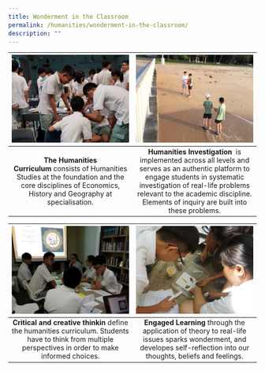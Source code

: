 ```yaml
---
title: Wonderment in the Classroom
permalink: /humanities/wonderment-in-the-classroom/
description: ""
---
```

<table>
	<thead>
		<tr>
			<th style="width: 49%; align: center">
					<img src="/images/Humanities/humanities10.jpg" style="max-height:100%; max-width:100%">
			</th>
			<th style="width: 49%; align: center">
					<img src="/images/Humanities/humanities11.jpg" style="max-height:100%; max-width:100%">
			</th>
		</tr>
	</thead>
	<tbody>
		<tr>
			<td style="text-align:center"> 
				<b>The Humanities Curriculum</b>&nbsp;consists of Humanities Studies at the foundation and the core disciplines of Economics, History and Geography at specialisation.
			</td>
			<td style="text-align:center">
				<b>Humanities Investigation</b>&nbsp;&nbsp;is implemented across all levels and serves as an authentic platform to engage students in systematic investigation of real-life problems relevant to the academic discipline. Elements of inquiry are built into these problems.
			</td>
		</tr>
	</tbody>
</table>

<table>
	<thead>
		<tr>
			<th style="width: 49%; align: center">
					<img src="/images/Humanities/humanities12.jpg" style="max-height:100%; max-width:100%">
			</th>
			<th style="width: 49%; align: center">
					<img src="/images/Humanities/humanities13.jpg" style="max-height:100%; max-width:100%">
			</th>
		</tr>
	</thead>
	<tbody>
		<tr>
			<td style="text-align:center"> 
				<b>Critical and creative thinkin</b>&nbsp;define the humanities curriculum. Students have to think from multiple perspectives in order to make informed choices.
			</td>
			<td style="text-align:center">
				<b>Engaged Learning</b>&nbsp;through the application of theory to real-life issues sparks wonderment, and developes self-reflection into our thoughts, beliefs and feelings.
			</td>
		</tr>
	</tbody>
</table>